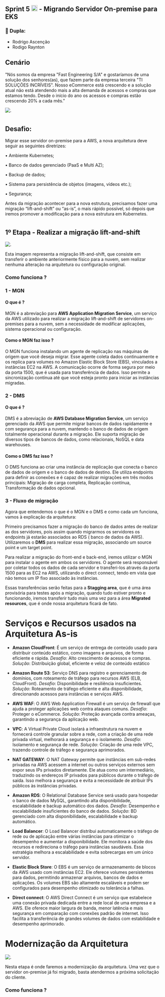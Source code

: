 ## Sprint 5 <img src="https://logospng.org/download/uol/logo-uol-icon-256.png" width="20"/> - Migrando Servidor On-premise para EKS

### 👥 Dupla:

- Rodrigo Ascenção
- Rodigo Raynton

## Cenário 

"Nós somos da empresa "Fast Engineering S/A" e gostaríamos de uma solução dos senhores(as), que fazem parte da empresa terceira "TI SOLUÇÕES INCRÍVEIS". Nosso eCommerce está crescendo e a solução atual não está atendendo mais a alta demanda de acessos e compras que estamos tendo. Desde o início do ano os acessos e compras estão crescendo 20% a cada mês." 

![.](https://github.com/Rodrigolppz/Compass.Uol-Repo/blob/main/Sprint-5/On-premise.jpg)

#

## Desafio:

Migrar esse servidor on-premise para a AWS, a nova arquitetura deve seguir as seguintes diretrizes:

• Ambiente Kubernetes;
  
• Banco de dados gerenciado (PaaS e Multi AZ);

• Backup de dados;

• Sistema para persistência de objetos (imagens, vídeos etc.);

• Segurança;

Antes da migração acontecer para a nova estrutura, precisamos fazer uma
migração “lift-and-shift” ou “as-is”, o mais rápido possível, só depois que iremos
promover a modificação para a nova estrutura em Kubernetes.

#

## 1º Etapa - Realizar a migração lift-and-shift

![.](https://github.com/Rodrigolppz/Compass.Uol-Repo/blob/main/Sprint-5/Migra%C3%A7%C3%A3o.jpg)

Esta imagem representa a migração lift-and-shift, que consiste em transferir o ambiente anteriormente físico para a nuvem, sem realizar nenhuma alteração na arquitetura ou configuração original.

### Como funciona ? 

### 1 - MGN

#### O que é ?

MGN é a abreviação para <b>AWS Application Migration Service</b>, um serviço da AWS utilizado para realizar a migração lift-and-shift de servidores on-premises para a nuvem, sem a necessidade de modificar aplicações, sistema operacional ou configuração.

#### Como o MGN faz isso ? 

O MGN funciona instalando um agente de replicação nas máquinas de origem que você deseja migrar. Esse agente coleta dados continuamente e os replica para volumes no Amazon Elastic Block Store (EBS), vinculados a instâncias EC2 na AWS. A comunicação ocorre de forma segura por meio da porta 1500, que é usada para transferência de dados. Isso permite a sincronização contínua até que você esteja pronto para iniciar as instâncias migradas.


### 2 - DMS 

#### O que é ? 

DMS é a abreviação de <b>AWS Database Migration Service</b>, um serviço gerenciado da AWS que permite migrar bancos de dados rapidamente e com segurança para a nuvem, mantendo o banco de dados de origem totalmente operacional durante a migração. Ele suporta migração de diversos tipos de bancos de dados, como relacionais, NoSQL e data warehouses.

#### Como o DMS faz isso ? 

O DMS funciona ao criar uma instância de replicação que conecta o banco de dados de origem e o banco de dados de destino. Ele utiliza endpoints para definir as conexões e é capaz de realizar migrações em três modos principais: Migração de carga completa,  Replicação contínua, Transformação de dados opcional.

### 3 - Fluxo de migração

Agora que entendemos o que é o MGN e o DMS e como cada um funciona, vamos à explicação da arquitetura: 

Primeiro precisamos fazer a migração do banco de dados antes de realizar as dos servidores, pois assim quando migrarmos os servidores os endpoints já estarão associados ao RDS ( banco de dados da AWS).
Utilizaremos o <b>DMS</b> para realizar essa migração, associando um source point e um target point. 

Para realizar a migração do front-end e back-end, iremos utilizar o MGN para instalar o agente em ambos os servidores. O agente será responsável por coletar todos os dados de cada servidor e transferi-los através da porta 1500 para as EC2 na AWS, utilizando o direct connect, tendo em vista que não temos um IP fixo associado às instâncias. 

Essas transferências serão feitas para a <b>Stagging area</b>, que é uma área provisória para testes após a migração, quando tudo estiver pronto e funcionando, iremos  transferir tudo mais uma vez para a área <b>Migrated resources</b>, que é onde nossa arquitetura ficará de fato.

#

# Serviços e Recursos usados na Arquitetura As-is

- <b>Amazon CloudFront</b>: 
  É um serviço de entrega de conteúdo usado para distribuir conteúdo estático, como imagens e arquivos, de forma eficiente e rápida.
    *Desafio*: Alto crescimento de acessos e compras. 
    *Solução*: Distribuição global, eficiente e veloz de conteúdo estático
  
- <b>Amazon Route 53</b>:
  Serviço DNS para registro e gerenciamento de domínios, com roteamento de tráfego para recursos AWS (ELB, CloudFront).
    *Desafio*: Disponibilidade e resiliência insuficientes. 
    *Solução*: Roteamento de tráfego eficiente e alta disponibilidade, direcionando acessos para instâncias e serviços AWS.

 - <b>AWS WAF</b>:
  O AWS Web Application Firewall é um serviço de firewall que ajuda a proteger aplicações web contra ataques comuns.
    *Desafio*: Proteger o eCommerce.
    *Solução*: Proteção avançada contra ameaças, garantindo a segurança da aplicação web.

- <b>VPC</b>:
  A Virtual Private Cloud isolará a infraestrutura na nuvem e fornecerá controle granular sobre a rede, com a criação de uma rede privada virtual, melhorará a segurança e o isolamento.
    *Desafio*: Isolamento e segurança de rede.
    *Solução*: Criação de uma rede VPC, trazendo controle de tráfego e segurança aprimorados.

- <b>NAT GATEWAY</b>:
  O NAT Gateway permite que instâncias em sub-redes privadas na AWS acessem a internet ou outros serviços externos sem expor seus IPs privados diretamente. Ele atua como um intermediário, traduzindo os endereços IP privados para públicos durante o tráfego de saída. Isso melhora a segurança e evita a necessidade de atribuir IPs públicos às instâncias privadas.

- <b>Amazon RDS</b>:
  O Relational Database Service será usado para hospedar o banco de dados MySQL, garantindo alta disponibilidade, escalabilidade e backup automático dos dados.
    *Desafio*: Desempenho e escalabilidade insuficientes do banco de dados. 
    *Solução*: BD gerenciado com alta disponibilidade, escalabilidade e backup automático.

- <b>Load Balancer</b>:
 O Load Balancer distribui automaticamente o tráfego de rede ou de aplicação entre várias instâncias para otimizar o desempenho e aumentar a disponibilidade. Ele monitora a saúde dos recursos e redireciona o tráfego para instâncias saudáveis. Essa estratégia melhora a escalabilidade e evita sobrecargas em um único servidor.

- <b>Elastic Block Store</b>:
O EBS é um serviço de armazenamento de blocos da AWS usado com instâncias EC2. Ele oferece volumes persistentes para dados, permitindo armazenar arquivos, bancos de dados e aplicações. Os volumes EBS são altamente escaláveis e podem ser configurados para desempenho otimizado ou tolerância a falhas.

- <b>Direct connect</b>:  O AWS Direct Connect é um serviço que estabelece uma conexão privada dedicada entre a rede local de uma empresa e a AWS. Ele oferece maior largura de banda, menor latência e mais segurança em comparação com conexões padrão de internet. Isso facilita a transferência de grandes volumes de dados com estabilidade e desempenho aprimorado.

#

# Modernização da Arquitetura

![.](https://github.com/Rodrigolppz/Compass.Uol-Repo/blob/main/Sprint-5/Moderniza%C3%A7%C3%A3o%20EKS.jpg)

Nesta etapa é onde faremos a modernização da arquitetura. Uma vez que o servidor on-premise já foi migrado, basta atendermos a próxima solicitação do cliente.

### Como funciona ? 

